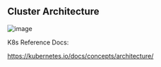 ## Cluster Architecture
![image](https://github.com/naveen9596/Kubernetes--IAS-Batch/assets/108785228/d62b7c00-a198-4300-acfd-33a3d790fd29)

K8s Reference Docs:

https://kubernetes.io/docs/concepts/architecture/
